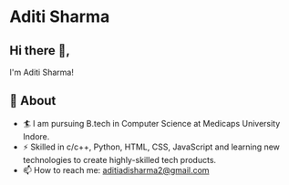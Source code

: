# Aditi Sharma
## Hi there 👋,           
I'm Aditi Sharma!
## 🧐 About
- 🏄‍ I am pursuing B.tech in Computer Science at Medicaps University Indore.
- ⚡ Skilled in c/c++, Python, HTML, CSS, JavaScript and learning new technologies to create highly-skilled tech products.
- 📫 How to reach me: aditiadisharma2@gmail.com


<!---
aditi2802/aditi2802 is a ✨ special ✨ repository because its `README.md` (this file) appears on your GitHub profile.
You can click the Preview link to take a look at your changes.
--->
